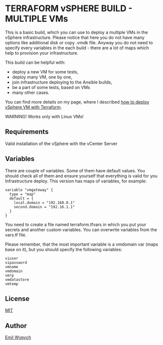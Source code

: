 TERRAFORM vSPHERE BUILD - MULTIPLE VMs
=======================

This is a basic build, which you can use to deploy a multiple VMs in the vSphere infrastructure. Please notice that here you do not have many options like additional disk or copy .vmdk file. Anyway you do not need to specify every variables in the each build - there are a lot of maps which help to provision your infrastructure.

This build can be helpful with:

- deploy a new VM for some tests,
- deploy many VM, one by one,
- join infrastructure deploying to the Ansible builds,
- be a part of some tests, based on VMs
- many other cases.

You can find more details on my page, where I described [how to deploy vSphere VM with Terraform](https://emilwypych.com/2017/02/26/deploying-vsphere-vm-with-terraform/).

WARNING! Works only with Linux VMs!

Requirements
----------

Valid installation of the vSphere with the vCenter Server

Variables
---------

There are couple of variables. Some of them have default values. You should check all of them and ensure yourself that everything is valid for you Infrastructure deploy. This version has maps of variables, for example:

```
variable "vmgateway" {
  type = "map"
  default = {
    local.domain = "192.168.0.1"
    second.domain = "192.16.1.1"
  }
}
```

You need to create a file named terraform.tfvars in which you put your secrets and another custom variables. You can overwrite variables from the vars.tf file.

Please remember, that the most important variable is a vmdomain var (maps base on it), but you should specify the following variables:

```
viuser
vipassword
vmname
vmdomain
vmrp
vmdatastore
vmtemp
```

License
----------

[MIT](https://tldrlegal.com/license/mit-license)

Author
-------

[Emil Wypych](https://emilwypych.com)
